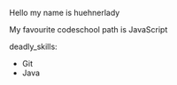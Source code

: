 Hello my name is huehnerlady

My favourite codeschool path is JavaScript

deadly_skills:
* Git
* Java

